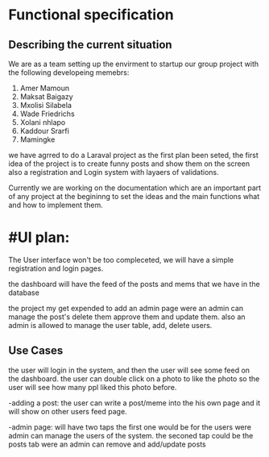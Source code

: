 # Functional specification

## Describing the current situation

We are as a team setting up the envirment to startup our group project with the following developeing memebrs:

1. Amer Mamoun
2. Maksat Baigazy
3. Mxolisi Silabela
4. Wade Friedrichs
5. Xolani nhlapo
6. Kaddour Srarfi
7. Mamingke

we have agrred to do a Laraval project as the first plan been seted, the first idea of the project is to create funny posts and show them on the screen also a registration and Login system with layaers of validations.

Currently we are working on the documentation which are an important part of any project at the begininng to set the ideas and the main functions what and how to implement them.

# #UI plan:

The User interface won't be too compleceted, we will have a simple registration and login pages.

the dashboard will have the feed of the posts and mems that we have in the database

the project my get expended to add an admin page were an admin can manage the post's delete them approve them and update them. also an admin is allowed to manage the user table, add, delete users.

## Use Cases

the user will login in the system, and then the user will see some feed on the dashboard. the user can double click on a photo to like the photo so the user will see how many ppl liked this photo before.

-adding a post:
the user can write a post/meme into the his own page and it will show on other users feed page.

-admin page:
will have two taps the first one would be for the users were admin can manage the users of the system.
the seconed tap could be the posts tab were an admin can remove and add/update posts
